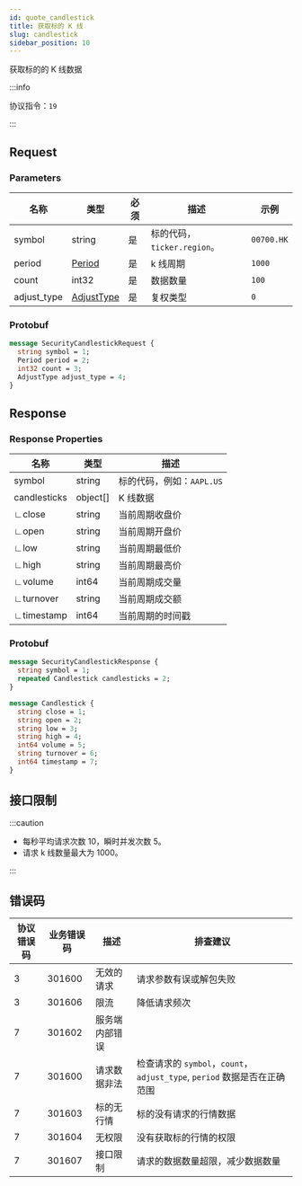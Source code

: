 ```yaml
---
id: quote_candlestick
title: 获取标的 K 线
slug: candlestick
sidebar_position: 10
---
```


获取标的的 K 线数据

:::info

协议指令：`19`

:::

## Request

### Parameters

| 名称        | 类型                                | 必须 | 描述                        | 示例       |
| ----------- | ----------------------------------- | ---- | --------------------------- | ---------- |
| symbol      | string                              | 是   | 标的代码，`ticker.region`。 | `00700.HK` |
| period      | [Period](../objects#period)         | 是   | k 线周期                    | `1000`     |
| count       | int32                               | 是   | 数据数量                    | `100`      |
| adjust_type | [AdjustType](../objects#adjusttype) | 是   | 复权类型                    | `0`        |

### Protobuf

```protobuf
message SecurityCandlestickRequest {
  string symbol = 1;
  Period period = 2;
  int32 count = 3;
  AdjustType adjust_type = 4;
}
```

## Response

### Response Properties

| 名称         | 类型     | 描述                      |
| ------------ | -------- | ------------------------- |
| symbol       | string   | 标的代码，例如：`AAPL.US` |
| candlesticks | object[] | K 线数据                  |
| ∟close       | string   | 当前周期收盘价            |
| ∟open        | string   | 当前周期开盘价            |
| ∟low         | string   | 当前周期最低价            |
| ∟high        | string   | 当前周期最高价            |
| ∟volume      | int64    | 当前周期成交量            |
| ∟turnover    | string   | 当前周期成交额            |
| ∟timestamp   | int64    | 当前周期的时间戳          |

### Protobuf

```protobuf
message SecurityCandlestickResponse {
  string symbol = 1;
  repeated Candlestick candlesticks = 2;
}

message Candlestick {
  string close = 1;
  string open = 2;
  string low = 3;
  string high = 4;
  int64 volume = 5;
  string turnover = 6;
  int64 timestamp = 7;
}
```

## 接口限制

:::caution

- 每秒平均请求次数 10，瞬时并发次数 5。
- 请求 k 线数量最大为 1000。

:::

## 错误码

| 协议错误码 | 业务错误码 | 描述           | 排查建议                                                                 |
| ---------- | ---------- | -------------- | ------------------------------------------------------------------------ |
| 3          | 301600     | 无效的请求     | 请求参数有误或解包失败                                                   |
| 3          | 301606     | 限流           | 降低请求频次                                                             |
| 7          | 301602     | 服务端内部错误 |                                                                          |
| 7          | 301600     | 请求数据非法   | 检查请求的 `symbol`，`count`，`adjust_type`, `period` 数据是否在正确范围 |
| 7          | 301603     | 标的无行情     | 标的没有请求的行情数据                                                   |
| 7          | 301604     | 无权限         | 没有获取标的行情的权限                                                   |
| 7          | 301607     | 接口限制       | 请求的数据数量超限，减少数据数量                                         |
